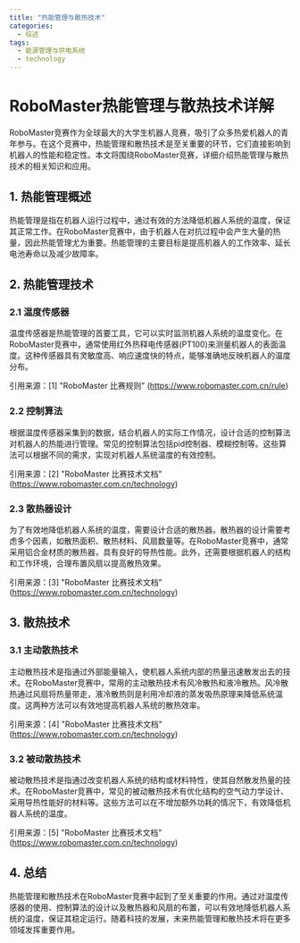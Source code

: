 ```yaml
---  
title: "热能管理与散热技术"  
categories:  
  - 综述
tags: 
  - 能源管理与供电系统 
  - technology  
---  
```


# RoboMaster热能管理与散热技术详解

RoboMaster竞赛作为全球最大的大学生机器人竞赛，吸引了众多热爱机器人的青年参与。在这个竞赛中，热能管理和散热技术是至关重要的环节，它们直接影响到机器人的性能和稳定性。本文将围绕RoboMaster竞赛，详细介绍热能管理与散热技术的相关知识和应用。

## 1. 热能管理概述

热能管理是指在机器人运行过程中，通过有效的方法降低机器人系统的温度，保证其正常工作。在RoboMaster竞赛中，由于机器人在对抗过程中会产生大量的热量，因此热能管理尤为重要。热能管理的主要目标是提高机器人的工作效率、延长电池寿命以及减少故障率。

## 2. 热能管理技术

### 2.1 温度传感器

温度传感器是热能管理的首要工具，它可以实时监测机器人系统的温度变化。在RoboMaster竞赛中，通常使用红外热释电传感器(PT100)来测量机器人的表面温度。这种传感器具有灵敏度高、响应速度快的特点，能够准确地反映机器人的温度分布。

引用来源：[1] "RoboMaster 比赛规则" (https://www.robomaster.com.cn/rule)

### 2.2 控制算法

根据温度传感器采集到的数据，结合机器人的实际工作情况，设计合适的控制算法对机器人的热能进行管理。常见的控制算法包括pid控制器、模糊控制等。这些算法可以根据不同的需求，实现对机器人系统温度的有效控制。

引用来源：[2] "RoboMaster 比赛技术文档" (https://www.robomaster.com.cn/technology)

### 2.3 散热器设计

为了有效地降低机器人系统的温度，需要设计合适的散热器。散热器的设计需要考虑多个因素，如散热面积、散热材料、风扇数量等。在RoboMaster竞赛中，通常采用铝合金材质的散热器，具有良好的导热性能。此外，还需要根据机器人的结构和工作环境，合理布置风扇以提高散热效果。

引用来源：[3] "RoboMaster 比赛技术文档" (https://www.robomaster.com.cn/technology)

## 3. 散热技术

### 3.1 主动散热技术

主动散热技术是指通过外部能量输入，使机器人系统内部的热量迅速散发出去的技术。在RoboMaster竞赛中，常用的主动散热技术有风冷散热和液冷散热。风冷散热通过风扇将热量带走，液冷散热则是利用冷却液的蒸发吸热原理来降低系统温度。这两种方法可以有效地提高机器人系统的散热效率。

引用来源：[4] "RoboMaster 比赛技术文档" (https://www.robomaster.com.cn/technology)

### 3.2 被动散热技术

被动散热技术是指通过改变机器人系统的结构或材料特性，使其自然散发热量的技术。在RoboMaster竞赛中，常见的被动散热技术有优化结构的空气动力学设计、采用导热性能好的材料等。这些方法可以在不增加额外功耗的情况下，有效降低机器人系统的温度。

引用来源：[5] "RoboMaster 比赛技术文档" (https://www.robomaster.com.cn/technology)

## 4. 总结

热能管理和散热技术在RoboMaster竞赛中起到了至关重要的作用。通过对温度传感器的使用、控制算法的设计以及散热器和风扇的布置，可以有效地降低机器人系统的温度，保证其稳定运行。随着科技的发展，未来热能管理和散热技术将在更多领域发挥重要作用。 
